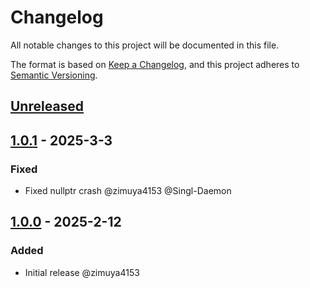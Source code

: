 # Changelog

All notable changes to this project will be documented in this file.

The format is based on [Keep a Changelog](https://keepachangelog.com/en/1.0.0/),
and this project adheres to [Semantic Versioning](https://semver.org/spec/v2.0.0.html).

## [Unreleased]

## [1.0.1] - 2025-3-3

### Fixed

- Fixed nullptr crash @zimuya4153 @Singl-Daemon

## [1.0.0] - 2025-2-12

### Added

- Initial release @zimuya4153

[Unreleased]: https://github.com/ZMBlocks/LL-AutomaticFishing/compare/v1.0.1...HEAD
[1.0.1]: https://github.com/ZMBlocks/LL-AutomaticFishing/releases/tag/v1.0.1
[1.0.0]: https://github.com/ZMBlocks/LL-AutomaticFishing/releases/tag/v1.0.0